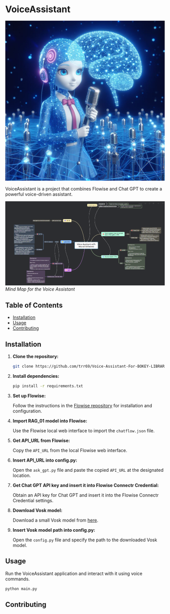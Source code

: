 # VoiceAssistant

![VoiceAssistant](./img/womann.jpg)

VoiceAssistant is a project that combines Flowise and Chat GPT to create a powerful voice-driven assistant.

![Mind Map](./img/schema.png)
*Mind Map for the Voice Assistant*

## Table of Contents

- [Installation](#installation)
- [Usage](#usage)
- [Contributing](#contributing)

## Installation

1. **Clone the repository:**

    ```bash
    git clone https://github.com/trr69/Voice-Assistant-For-BOKEY-LIBRARY.git
    ```

2. **Install dependencies:**

    ```bash
    pip install -r requirements.txt
    ```

3. **Set up Flowise:**

    Follow the instructions in the [Flowise repository](https://github.com/FlowiseAI/Flowise) for installation and configuration.

4. **Import RAG_01 model into Flowise:**

    Use the Flowise local web interface to import the `chatflow.json` file.

5. **Get API_URL from Flowise:**

    Copy the `API_URL` from the local Flowise web interface.

6. **Insert API_URL into config.py:**

    Open the `ask_gpt.py` file and paste the copied `API_URL` at the designated location.

7. **Get Chat GPT API key and insert it into Flowise Connectr Credential:**

    Obtain an API key for Chat GPT and insert it into the Flowise Connectr Credential settings.

8. **Download Vosk model:**

    Download a small Vosk model from [here](https://alphacephei.com/vosk/models).

9. **Insert Vosk model path into config.py:**

    Open the `config.py` file and specify the path to the downloaded Vosk model.

## Usage

Run the VoiceAssistant application and interact with it using voice commands.

```bash
python main.py
```


## Contributing

